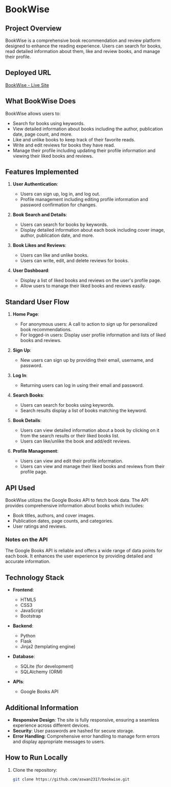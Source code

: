 # BookWise

## Project Overview

BookWise is a comprehensive book recommendation and review platform designed to enhance the reading experience.
Users can search for books, read detailed information about them, like and review books, and manage their profile.

## Deployed URL

[BookWise - Live Site](https://bookwise-capstone-project1.onrender.com)

## What BookWise Does

BookWise allows users to:
- Search for books using keywords.
- View detailed information about books including the author, publication date, page count, and more.
- Like and unlike books to keep track of their favorite reads.
- Write and edit reviews for books they have read.
- Manage their profile including updating their profile information and viewing their liked books and reviews.

## Features Implemented

1. **User Authentication**:
   - Users can sign up, log in, and log out.
   - Profile management including editing profile information and password confirmation for changes.
   
2. **Book Search and Details**:
   - Users can search for books by keywords.
   - Display detailed information about each book including cover image, author, publication date, and more.
   
3. **Book Likes and Reviews**:
   - Users can like and unlike books.
   - Users can write, edit, and delete reviews for books.
   
4. **User Dashboard**:
   - Display a list of liked books and reviews on the user's profile page.
   - Allow users to manage their liked books and reviews easily.

## Standard User Flow

1. **Home Page**:
   - For anonymous users: A call to action to sign up for personalized book recommendations.
   - For logged-in users: Display user profile information and lists of liked books and reviews.

2. **Sign Up**:
   - New users can sign up by providing their email, username, and password.

3. **Log In**:
   - Returning users can log in using their email and password.

4. **Search Books**:
   - Users can search for books using keywords.
   - Search results display a list of books matching the keyword.

5. **Book Details**:
   - Users can view detailed information about a book by clicking on it from the search results or their liked books list.
   - Users can like/unlike the book and add/edit reviews.

6. **Profile Management**:
   - Users can view and edit their profile information.
   - Users can view and manage their liked books and reviews from their profile page.

## API Used

BookWise utilizes the Google Books API to fetch book data. The API provides comprehensive information about books which includes:
- Book titles, authors, and cover images.
- Publication dates, page counts, and categories.
- User ratings and reviews.

### Notes on the API

The Google Books API is reliable and offers a wide range of data points for each book. It enhances the user 
experience by providing detailed and accurate information.

## Technology Stack

- **Frontend**:
  - HTML5
  - CSS3
  - JavaScript
  - Bootstrap

- **Backend**:
  - Python
  - Flask
  - Jinja2 (templating engine)

- **Database**:
  - SQLite (for development)
  - SQLAlchemy (ORM)

- **APIs**:
  - Google Books API

## Additional Information

- **Responsive Design**: The site is fully responsive, ensuring a seamless experience across different devices.
- **Security**: User passwords are hashed for secure storage.
- **Error Handling**: Comprehensive error handling to manage form errors and display appropriate messages to users.

## How to Run Locally

1. Clone the repository:
   ```bash
   git clone https://github.com/aswan2317/bookwise.git
